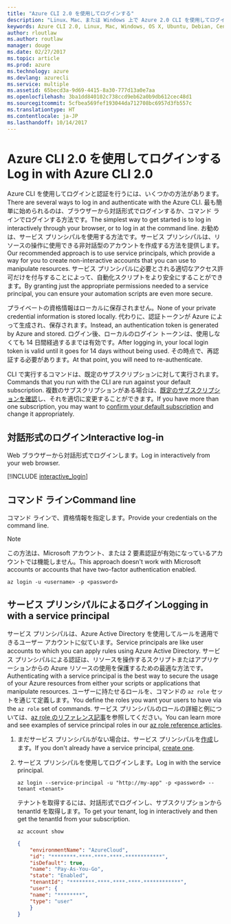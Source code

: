 ```yaml
---
title: "Azure CLI 2.0 を使用してログインする"
description: "Linux、Mac、または Windows 上で Azure 2.0 CLI を使用してログインします。"
keywords: Azure CLI 2.0, Linux, Mac, Windows, OS X, Ubuntu, Debian, CentOS, RHEL, SUSE, CoreOS, Docker, Windows, Python, PIP
author: rloutlaw
ms.author: routlaw
manager: douge
ms.date: 02/27/2017
ms.topic: article
ms.prod: azure
ms.technology: azure
ms.devlang: azurecli
ms.service: multiple
ms.assetid: 65becd3a-9d69-4415-8a30-777d13a0e7aa
ms.openlocfilehash: 3ba1dd840102c738ccd9eb62a0b9db612cec48d1
ms.sourcegitcommit: 5cfbea569fef193044da712708bc6957d3fb557c
ms.translationtype: HT
ms.contentlocale: ja-JP
ms.lasthandoff: 10/14/2017
---
```

# <a name="log-in-with-azure-cli-20"></a><span data-ttu-id="6c203-104">Azure CLI 2.0 を使用してログインする</span><span class="sxs-lookup"><span data-stu-id="6c203-104">Log in with Azure CLI 2.0</span></span>

<span data-ttu-id="6c203-105">Azure CLI を使用してログインと認証を行うには、いくつかの方法があります。</span><span class="sxs-lookup"><span data-stu-id="6c203-105">There are several ways to log in and authenticate with the Azure CLI.</span></span> <span data-ttu-id="6c203-106">最も簡単に始められるのは、ブラウザーから対話形式でログインするか、コマンド ラインでログインする方法です。</span><span class="sxs-lookup"><span data-stu-id="6c203-106">The simplest way to get started is to log in interactively through your browser, or to log in at the command line.</span></span> <span data-ttu-id="6c203-107">お勧めは、サービス プリンシパルを使用する方法です。サービス プリンシパルは、リソースの操作に使用できる非対話型のアカウントを作成する方法を提供します。</span><span class="sxs-lookup"><span data-stu-id="6c203-107">Our recommended approach is to use service principals, which provide a way for you to create non-interactive accounts that you can use to manipulate resources.</span></span> <span data-ttu-id="6c203-108">サービス プリンシパルに必要とされる適切なアクセス許可だけを付与することによって、自動化スクリプトをより安全にすることができます。</span><span class="sxs-lookup"><span data-stu-id="6c203-108">By granting just the appropriate permissions needed to a service principal, you can ensure your automation scripts are even more secure.</span></span> 

<span data-ttu-id="6c203-109">プライベートの資格情報はローカルに保存されません。</span><span class="sxs-lookup"><span data-stu-id="6c203-109">None of your private credential information is stored locally.</span></span> <span data-ttu-id="6c203-110">代わりに、認証トークンが Azure によって生成され、保存されます。</span><span class="sxs-lookup"><span data-stu-id="6c203-110">Instead, an authentication token is generated by Azure and stored.</span></span> <span data-ttu-id="6c203-111">ログイン後、ローカルのログイン トークンは、使用しなくても 14 日間経過するまでは有効です。</span><span class="sxs-lookup"><span data-stu-id="6c203-111">After logging in, your local login token is valid until it goes for 14 days without being used.</span></span> <span data-ttu-id="6c203-112">その時点で、再認証する必要があります。</span><span class="sxs-lookup"><span data-stu-id="6c203-112">At that point, you will need to re-authenticate.</span></span>

<span data-ttu-id="6c203-113">CLI で実行するコマンドは、既定のサブスクリプションに対して実行されます。</span><span class="sxs-lookup"><span data-stu-id="6c203-113">Commands that you run with the CLI are run against your default subscription.</span></span>  <span data-ttu-id="6c203-114">複数のサブスクリプションがある場合は、[既定のサブスクリプションを確認](manage-azure-subscriptions-azure-cli.md)し、それを適切に変更することができます。</span><span class="sxs-lookup"><span data-stu-id="6c203-114">If you have more than one subscription, you may want to [confirm your default subscription](manage-azure-subscriptions-azure-cli.md) and change it appropriately.</span></span>

## <a name="interactive-log-in"></a><span data-ttu-id="6c203-115">対話形式のログイン</span><span class="sxs-lookup"><span data-stu-id="6c203-115">Interactive log-in</span></span>

<span data-ttu-id="6c203-116">Web ブラウザーから対話形式でログインします。</span><span class="sxs-lookup"><span data-stu-id="6c203-116">Log in interactively from your web browser.</span></span>

[!INCLUDE [interactive_login](includes/interactive-login.md)]

## <a name="command-line"></a><span data-ttu-id="6c203-117">コマンド ライン</span><span class="sxs-lookup"><span data-stu-id="6c203-117">Command line</span></span>

<span data-ttu-id="6c203-118">コマンド ラインで、資格情報を指定します。</span><span class="sxs-lookup"><span data-stu-id="6c203-118">Provide your credentials on the command line.</span></span>

> [!Note]
> <span data-ttu-id="6c203-119">この方法は、Microsoft アカウント、または 2 要素認証が有効になっているアカウントでは機能しません。</span><span class="sxs-lookup"><span data-stu-id="6c203-119">This approach doesn't work with Microsoft accounts or accounts that have two-factor authentication enabled.</span></span>

```azurecli-interactive
az login -u <username> -p <password>
```

## <a name="logging-in-with-a-service-principal"></a><span data-ttu-id="6c203-120">サービス プリンシパルによるログイン</span><span class="sxs-lookup"><span data-stu-id="6c203-120">Logging in with a service principal</span></span>

<span data-ttu-id="6c203-121">サービス プリンシパルは、Azure Active Directory を使用してルールを適用できるユーザー アカウントに似ています。</span><span class="sxs-lookup"><span data-stu-id="6c203-121">Service principals are like user accounts to which you can apply rules using Azure Active Directory.</span></span>
<span data-ttu-id="6c203-122">サービス プリンシパルによる認証は、リソースを操作するスクリプトまたはアプリケーションからの Azure リソースの使用を保護するための最適な方法です。</span><span class="sxs-lookup"><span data-stu-id="6c203-122">Authenticating with a service principal is the best way to secure the usage of your Azure resources from either your scripts or applications that manipulate resources.</span></span>
<span data-ttu-id="6c203-123">ユーザーに持たせるロールを、コマンドの `az role` セットを通じて定義します。</span><span class="sxs-lookup"><span data-stu-id="6c203-123">You define the roles you want your users to have via the `az role` set of commands.</span></span>
<span data-ttu-id="6c203-124">サービス プリンシパルのロールの詳細と例については、[az role のリファレンス記事](https://docs.microsoft.com/cli/azure/role.md)を参照してください。</span><span class="sxs-lookup"><span data-stu-id="6c203-124">You can learn more and see examples of service principal roles in our [az role reference articles](https://docs.microsoft.com/cli/azure/role.md).</span></span>

1. <span data-ttu-id="6c203-125">まだサービス プリンシパルがない場合は、サービス プリンシパルを[作成](create-an-azure-service-principal-azure-cli.md)します。</span><span class="sxs-lookup"><span data-stu-id="6c203-125">If you don't already have a service principal, [create one](create-an-azure-service-principal-azure-cli.md).</span></span>

1. <span data-ttu-id="6c203-126">サービス プリンシパルを使用してログインします。</span><span class="sxs-lookup"><span data-stu-id="6c203-126">Log in with the service principal.</span></span>

   ```azurecli-interactive
   az login --service-principal -u "http://my-app" -p <password> --tenant <tenant>
   ```

   <span data-ttu-id="6c203-127">テナントを取得するには、対話形式でログインし、サブスクリプションから tenantId を取得します。</span><span class="sxs-lookup"><span data-stu-id="6c203-127">To get your tenant, log in interactively and then get the tenantId from your subscription.</span></span>

   ```azurecli
   az account show
   ```

   ```json
   {
       "environmentName": "AzureCloud",
       "id": "********-****-****-****-************",
       "isDefault": true,
       "name": "Pay-As-You-Go",
       "state": "Enabled",
       "tenantId": "********-****-****-****-************",
       "user": {
       "name": "********",
       "type": "user"
       }
   }
   ```
